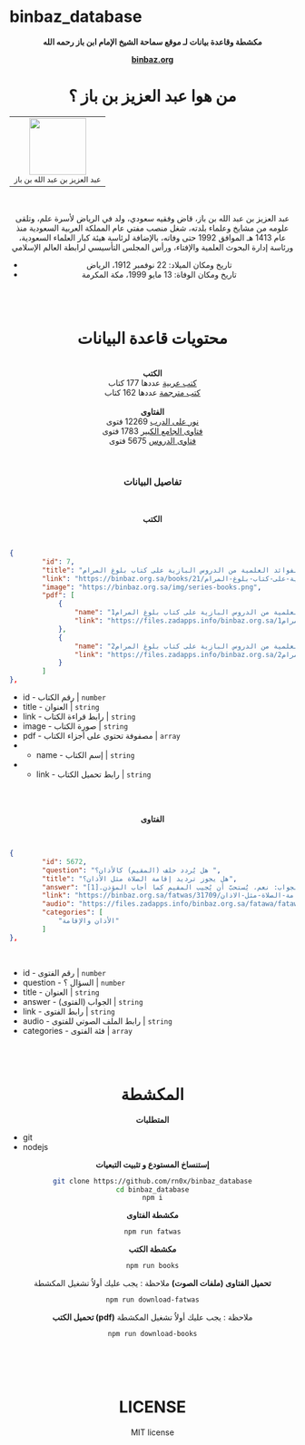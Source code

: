 # binbaz_database

<div align="center">

 **مكشطة وقاعدة بيانات لـ موقع سماحة الشيخ الإمام ابن باز رحمه الله**

 [**binbaz.org**](https://binbaz.org.sa)

 # من هوا عبد العزيز بن باز ؟


  
  <table>
    <tr>
        <td align="center"><img src="https://www.okaz.com.sa/uploads/images/2022/04/23/1969441.jpg" width="100px;"/><br /><sub>عبد العزيز بن عبد الله بن باز</sub></td>
    </tr>
</table> <br> 

عبد العزيز بن عبد الله بن باز، قاض وفقيه سعودي، ولد في الرياض لأسرة علم، وتلقى علومه من مشايخ وعلماء بلدته، شغل منصب مفتي عام المملكة العربية السعودية منذ عام 1413 هـ الموافق 1992 حتى وفاته، بالإضافة لرئاسة هيئة كبار العلماء السعودية، ورئاسة إدارة البحوث العلمية والإفتاء، ورأس المجلس التأسيسي لرابطة العالم الإسلامي

- تاريخ ومكان الميلاد: 22 نوفمبر 1912، الرياض
- تاريخ ومكان الوفاة: 13 مايو 1999، مكة المكرمة

<br> <br>


# محتويات قاعدة البيانات



 <br> **الكتب** 
  <br> [كتب عربية](https://rn0x.me/binbaz/database/books_ar.json) عددها 177 كتاب
  <br> [كتب مترجمة](https://rn0x.me/binbaz/database/books_en.json) عددها 162 كتاب
<br>
<br> **الفتاوى** 
 <br> [نور على الدرب](https://rn0x.me/binbaz/database/nur_ealaa_aldarb.json) 12269 فتوى 
 <br> [فتاوى الجامع الكبير](https://rn0x.me/binbaz/database/fatawaa_aljamie_alkabir.json) 1783 فتوى
 <br> [فتاوى الدروس](https://rn0x.me/binbaz/database/fatawaa_aljamie_alkabir.json) 5675 فتوى

</div>
<br> 

<div align="center">

### تفاصيل البيانات 

<br>

**الكتب**

</div>

<br>

```json
{
		"id": 7,
		"title": "الفوائد العلمية من الدروس البازية على كتاب بلوغ المرام",
		"link": "https://binbaz.org.sa/books/21/الفواىد-العلمية-من-الدروس-البازية-على-كتاب-بلوغ-المرام",
		"image": "https://binbaz.org.sa/img/series-books.png",
		"pdf": [
			{
				"name": "العلمية من الدروس البازية على كتاب بلوغ المرام1",
				"link": "https://files.zadapps.info/binbaz.org.sa/الفوائد العلمية من الدروس البازية على كتاب بلوغ المرام1.pdf"
			},
			{
				"name": "العلمية من الدروس البازية على كتاب بلوغ المرام2",
				"link": "https://files.zadapps.info/binbaz.org.sa/الفوائد العلمية من الدروس البازية على كتاب بلوغ المرام2.pdf"
			}
		]
},
```

- id - رقم الكتاب | `number`
- title - العنوان | `string`
- link - رابط قراءة الكتاب | `string`
- image - صورة الكتاب | `string`
- pdf - مصفوفة تحتوي على أجزاء الكتاب | `array`
- - name - إسم الكتاب | `string`
- - link - رابط تحميل الكتاب | `string`

<br> <br> 

<div align="center">


**الفتاوى**

</div>

<br>


```json
{
		"id": 5672,
		"question": "هل يُردد خلف (المقيم) كالأذان؟ ",
		"title": "هل يجوز ترديد إقامة الصلاة مثل الأذان؟",
		"answer": "الجواب: نعم، يُستحبّ أن يُجيب المقيم كما أجاب المؤذن.[1]",
		"link": "https://binbaz.org.sa/fatwas/31709/هل-يجوز-ترديد-اقامة-الصلاة-مثل-الاذان",
		"audio": "https://files.zadapps.info/binbaz.org.sa/fatawa/fatawa_dross/aldurus almuhima 018.mp3.mp3",
		"categories": [
			"الأذان والإقامة"
		]
},
```

<br>

- id - رقم الفتوى | `number`
- question - السؤال ؟ | `number`
- title - العنوان | `string`
- answer - الجواب (الفتوى) | `string`
- link - رابط الفتوى | `string`
- audio - رابط الملف الصوتي للفتوى | `string`
- categories - فئة الفتوى | `array`


<br> <br>
<div align="center">

# المكشطة 

**المتطلبات**

</div>

- git 
- nodejs 

<div align="center">

**إستنساخ المستودع و تثبيت التبعيات**

```bash
git clone https://github.com/rn0x/binbaz_database
cd binbaz_database
npm i
```


**مكشطة الفتاوى**

```bash
npm run fatwas
```

**مكشطة الكتب**

```bash
npm run books
```

**تحميل الفتاوى (ملفات الصوت)**
ملاحظة : يجب عليك أولاُ تشغيل المكشطة

```bash
npm run download-fatwas
```

**تحميل الكتب (pdf)**
ملاحظة : يجب عليك أولاُ تشغيل المكشطة

```bash
npm run download-books
```

<br> <br><br>


# LICENSE

MIT license 

</div>

